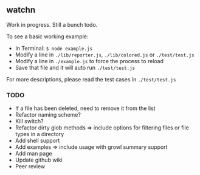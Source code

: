 ## watchn ##

Work in progress. Still a bunch todo.

To see a basic working example:

* In Terminal: `$ node example.js`
* Modify a line in `./lib/reporter.js`, `./lib/colored.js` or `./test/test.js`
* Modify a line in `./example.js` to force the process to reload
* Save that file and it will auto run `./test/test.js`

For more descriptions, please read the test cases in `./test/test.js`  
  
### TODO ###

* If a file has been deleted, need to remove it from the list
* Refactor naming scheme?
* Kill switch?
* Refactor dirty glob methods => include options for filtering files or file types in a directory
* Add shell support
* Add examples => include usage with growl summary support
* Add man page
* Update github wiki
* Peer review